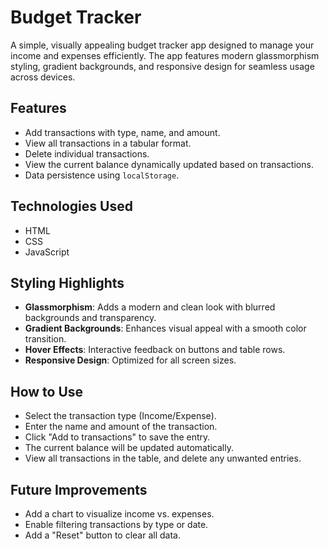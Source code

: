 # Budget Tracker 

A simple, visually appealing budget tracker app designed to manage your income and expenses efficiently. The app features modern glassmorphism styling, gradient backgrounds, and responsive design for seamless usage across devices.

## Features

- Add transactions with type, name, and amount.
- View all transactions in a tabular format.
- Delete individual transactions.
- View the current balance dynamically updated based on transactions.
- Data persistence using `localStorage`.

## Technologies Used

- HTML
- CSS
- JavaScript

## Styling Highlights

- **Glassmorphism**: Adds a modern and clean look with blurred backgrounds and transparency.
- **Gradient Backgrounds**: Enhances visual appeal with a smooth color transition.
- **Hover Effects**: Interactive feedback on buttons and table rows.
- **Responsive Design**: Optimized for all screen sizes.

## How to Use

- Select the transaction type (Income/Expense).
- Enter the name and amount of the transaction.
- Click "Add to transactions" to save the entry.
- The current balance will be updated automatically.
- View all transactions in the table, and delete any unwanted entries.

## Future Improvements

- Add a chart to visualize income vs. expenses.
- Enable filtering transactions by type or date.
- Add a "Reset" button to clear all data.

